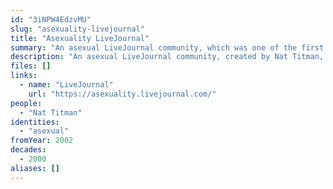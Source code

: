 ```yaml
---
id: "3iNPW4EdzvMU"
slug: "asexuality-livejournal"
title: "Asexuality LiveJournal"
summary: "An asexual LiveJournal community, which was one of the first sex-positive asexual discussion forums"
description: "An asexual LiveJournal community, created by Nat Titman, which was one of the first sex-positive asexual discussion forums"
files: []
links:
  - name: "LiveJournal"
    url: "https://asexuality.livejournal.com/"
people:
  - "Nat Titman"
identities:
  - "asexual"
fromYear: 2002
decades:
  - 2000
aliases: []
---
```

